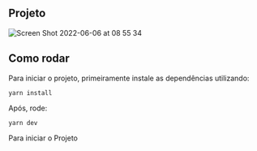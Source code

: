 ## Projeto


![Screen Shot 2022-06-06 at 08 55 34](https://user-images.githubusercontent.com/29440533/172155883-de67c16f-3df0-439e-9c0b-1d6de9b86720.png)


## Como rodar

Para iniciar o projeto, primeiramente instale as dependências utilizando:

```
yarn install
```

Após, rode:

```
yarn dev
```

Para iniciar o Projeto




